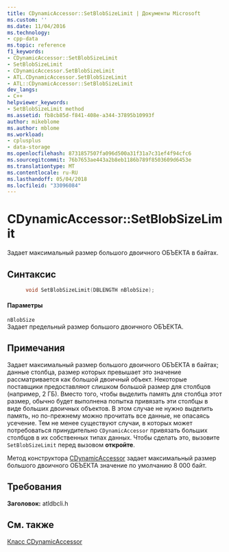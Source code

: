 ```yaml
---
title: CDynamicAccessor::SetBlobSizeLimit | Документы Microsoft
ms.custom: ''
ms.date: 11/04/2016
ms.technology:
- cpp-data
ms.topic: reference
f1_keywords:
- CDynamicAccessor::SetBlobSizeLimit
- SetBlobSizeLimit
- CDynamicAccessor.SetBlobSizeLimit
- ATL.CDynamicAccessor.SetBlobSizeLimit
- ATL::CDynamicAccessor::SetBlobSizeLimit
dev_langs:
- C++
helpviewer_keywords:
- SetBlobSizeLimit method
ms.assetid: fb8cb85d-f841-408e-a344-37895b10993f
author: mikeblome
ms.author: mblome
ms.workload:
- cplusplus
- data-storage
ms.openlocfilehash: 8731857507fa096d500a31f31a7c31ef4f94cfc6
ms.sourcegitcommit: 76b7653ae443a2b8eb1186b789f8503609d6453e
ms.translationtype: MT
ms.contentlocale: ru-RU
ms.lasthandoff: 05/04/2018
ms.locfileid: "33096084"
---
```

# <a name="cdynamicaccessorsetblobsizelimit"></a>CDynamicAccessor::SetBlobSizeLimit
Задает максимальный размер большого двоичного ОБЪЕКТА в байтах.  
  
## <a name="syntax"></a>Синтаксис  
  
```cpp
      void SetBlobSizeLimit(DBLENGTH nBlobSize);  
```  
  
#### <a name="parameters"></a>Параметры  
 `nBlobSize`  
 Задает предельный размер большого двоичного ОБЪЕКТА.  
  
## <a name="remarks"></a>Примечания  
 Задает максимальный размер большого двоичного ОБЪЕКТА в байтах; данные столбца, размер которых превышает это значение рассматривается как большой двоичный объект. Некоторые поставщики предоставляют слишком большой размер для столбцов (например, 2 ГБ). Вместо того, чтобы выделить память для столбца этот размер, обычно будет выполнена попытка привязать эти столбцы в виде больших двоичных объектов. В этом случае не нужно выделить память, но по-прежнему можно прочитать все данные, не опасаясь усечение. Тем не менее существуют случаи, в которых может потребоваться принудительно `CDynamicAccessor` привязать больших столбцов в их собственных типах данных. Чтобы сделать это, вызовите `SetBlobSizeLimit` перед вызовом **откройте**.  
  
 Метод конструктора [CDynamicAccessor](../../data/oledb/cdynamicaccessor-class.md) задает максимальный размер большого двоичного ОБЪЕКТА значение по умолчанию 8 000 байт.  
  
## <a name="requirements"></a>Требования  
 **Заголовок:** atldbcli.h  
  
## <a name="see-also"></a>См. также  
 [Класс CDynamicAccessor](../../data/oledb/cdynamicaccessor-class.md)